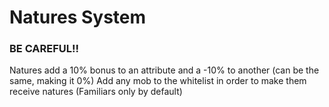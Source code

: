 
# Natures System


### BE CAREFUL!!
Natures add a 10% bonus to an attribute and a -10% to another (can be the same, making it 0%)
Add any mob to the whitelist in order to make them receive natures (Familiars only by default)